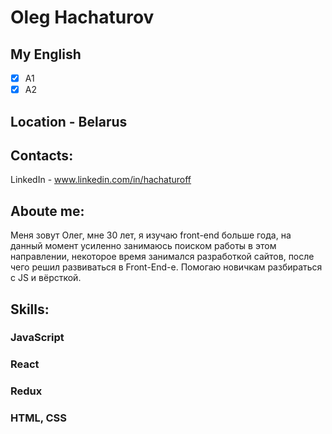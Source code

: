 # Oleg Hachaturov
## My English
- [x] A1
- [x] A2
## Location - Belarus
## Contacts:
LinkedIn - www.linkedin.com/in/hachaturoff
## Aboute me:
Меня зовут Олег, мне 30 лет, я изучаю front-end больше года, на данный момент усиленно занимаюсь поиском работы в этом направлении, некоторое время занимался разработкой сайтов, после чего решил развиваться в Front-End-е. Помогаю новичкам разбираться с JS и вёрсткой.
## Skills:
### JavaScript
### React
### Redux
### HTML, CSS

